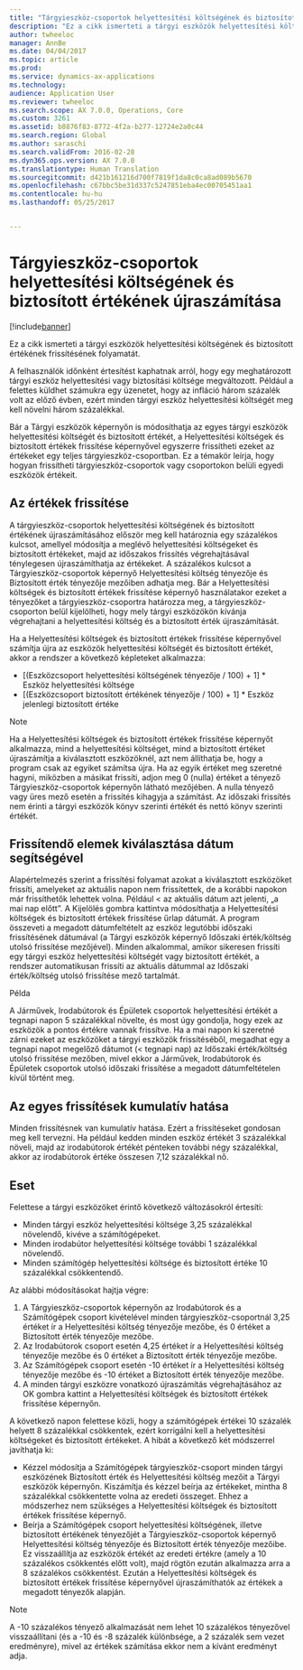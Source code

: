 ```yaml
---
title: "Tárgyieszköz-csoportok helyettesítési költségének és biztosított értékének újraszámítása"
description: "Ez a cikk ismerteti a tárgyi eszközök helyettesítési költségének és biztosított értékének frissítésének folyamatát."
author: twheeloc
manager: AnnBe
ms.date: 04/04/2017
ms.topic: article
ms.prod: 
ms.service: dynamics-ax-applications
ms.technology: 
audience: Application User
ms.reviewer: twheeloc
ms.search.scope: AX 7.0.0, Operations, Core
ms.custom: 3261
ms.assetid: b8876f83-8772-4f2a-b277-12724e2a0c44
ms.search.region: Global
ms.author: saraschi
ms.search.validFrom: 2016-02-28
ms.dyn365.ops.version: AX 7.0.0
ms.translationtype: Human Translation
ms.sourcegitcommit: d421b161216d700f7819f1da8c0ca8ad089b5670
ms.openlocfilehash: c67bbc5be31d337c5247851eba4ec00705451aa1
ms.contentlocale: hu-hu
ms.lasthandoff: 05/25/2017


---
```


# <a name="recalculate-replacement-costs-and-insured-values-for-fixed-asset-groups"></a>Tárgyieszköz-csoportok helyettesítési költségének és biztosított értékének újraszámítása

[!include[banner](../includes/banner.md)]


Ez a cikk ismerteti a tárgyi eszközök helyettesítési költségének és biztosított értékének frissítésének folyamatát.

A felhasználók időnként értesítést kaphatnak arról, hogy egy meghatározott tárgyi eszköz helyettesítési vagy biztosítási költsége megváltozott. Például a felettes küldhet számukra egy üzenetet, hogy az infláció három százalék volt az előző évben, ezért minden tárgyi eszköz helyettesítési költségét meg kell növelni három százalékkal. 

Bár a Tárgyi eszközök képernyőn is módosíthatja az egyes tárgyi eszközök helyettesítési költségét és biztosított értékét, a Helyettesítési költségek és biztosított értékek frissítése képernyővel egyszerre frissítheti ezeket az értékeket egy teljes tárgyieszköz-csoportban. Ez a témakör leírja, hogy hogyan frissítheti tárgyieszköz-csoportok vagy csoportokon belüli egyedi eszközök értékeit.

## <a name="how-values-are-updated"></a> Az értékek frissítése
A tárgyieszköz-csoportok helyettesítési költségének és biztosított értékének újraszámításához először meg kell határoznia egy százalékos kulcsot, amellyel módosítja a meglévő helyettesítési költségeket és biztosított értékeket, majd az időszakos frissítés végrehajtásával ténylegesen újraszámíthatja az értékeket. A százalékos kulcsot a Tárgyieszköz-csoportok képernyő Helyettesítési költség tényezője és Biztosított érték tényezője mezőiben adhatja meg. Bár a Helyettesítési költségek és biztosított értékek frissítése képernyő használatakor ezeket a tényezőket a tárgyieszköz-csoportra határozza meg, a tárgyieszköz-csoporton belül kijelölheti, hogy mely tárgyi eszközökön kívánja végrehajtani a helyettesítési költség és a biztosított érték újraszámítását. 

Ha a Helyettesítési költségek és biztosított értékek frissítése képernyővel számítja újra az eszközök helyettesítési költségét és biztosított értékét, akkor a rendszer a következő képleteket alkalmazza:

-   \[(Eszközcsoport helyettesítési költségének tényezője / 100) + 1\] \* Eszköz helyettesítési költsége
-   \[(Eszközcsoport biztosított értékének tényezője / 100) + 1\] \* Eszköz jelenlegi biztosított értéke

> [!NOTE] 
> Ha a Helyettesítési költségek és biztosított értékek frissítése képernyőt alkalmazza, mind a helyettesítési költséget, mind a biztosított értéket újraszámítja a kiválasztott eszközöknél, azt nem állíthatja be, hogy a program csak az egyiket számítsa újra. Ha az egyik értéket meg szeretné hagyni, miközben a másikat frissíti, adjon meg 0 (nulla) értéket a tényező Tárgyieszköz-csoportok képernyőn látható mezőjében. A nulla tényező vagy üres mező esetén a frissítés kihagyja a számítást. Az időszaki frissítés nem érinti a tárgyi eszközök könyv szerinti értékét és nettó könyv szerinti értékét. 

## <a name="how-to-use-a-date-to-select-which-items-to-update"></a> Frissítendő elemek kiválasztása dátum segítségével
Alapértelmezés szerint a frissítési folyamat azokat a kiválasztott eszközöket frissíti, amelyeket az aktuális napon nem frissítettek, de a korábbi napokon már frissíthetők lehettek volna. Például &lt; az aktuális dátum azt jelenti, „a mai nap előtt”. A Kijelölés gombra kattintva módosíthatja a Helyettesítési költségek és biztosított értékek frissítése űrlap dátumát. A program összeveti a megadott dátumfeltételt az eszköz legutóbbi időszaki frissítésének dátumával (a Tárgyi eszközök képernyő Időszaki érték/költség utolsó frissítése mezőjével). Minden alkalommal, amikor sikeresen frissíti egy tárgyi eszköz helyettesítési költségét vagy biztosított értékét, a rendszer automatikusan frissíti az aktuális dátummal az Időszaki érték/költség utolsó frissítése mező tartalmát. 

Példa 

A Járművek, Irodabútorok és Épületek csoportok helyettesítési értékét a tegnapi napon 5 százalékkal növelte, és most úgy gondolja, hogy ezek az eszközök a pontos értékre vannak frissítve. Ha a mai napon ki szeretné zárni ezeket az eszközöket a tárgyi eszközök frissítéséből, megadhat egy a tegnapi napot megelőző dátumot (&lt; tegnapi nap) az Időszaki érték/költség utolsó frissítése mezőben, mivel ekkor a Járművek, Irodabútorok és Épületek csoportok utolsó időszaki frissítése a megadott dátumfeltételen kívül történt meg.

## <a name="cumulative-effect-of-each-update"></a> Az egyes frissítések kumulatív hatása
Minden frissítésnek van kumulatív hatása. Ezért a frissítéseket gondosan meg kell tervezni. Ha például kedden minden eszköz értékét 3 százalékkal növeli, majd az irodabútorok értékét pénteken további négy százalékkal, akkor az irodabútorok értéke összesen 7,12 százalékkal nő.

## <a name="scenario"></a>Eset
Felettese a tárgyi eszközöket érintő következő változásokról értesíti:
-   Minden tárgyi eszköz helyettesítési költsége 3,25 százalékkal növelendő, kivéve a számítógépeket.
-   Minden irodabútor helyettesítési költsége további 1 százalékkal növelendő.
-   Minden számítógép helyettesítési költsége és biztosított értéke 10 százalékkal csökkentendő.

Az alábbi módosításokat hajtja végre:
1.  A Tárgyieszköz-csoportok képernyőn az Irodabútorok és a Számítógépek csoport kivételével minden tárgyieszköz-csoportnál 3,25 értéket ír a Helyettesítési költség tényezője mezőbe, és 0 értéket a Biztosított érték tényezője mezőbe.
2.  Az Irodabútorok csoport esetén 4,25 értéket ír a Helyettesítési költség tényezője mezőbe és 0 értéket a Biztosított érték tényezője mezőbe.
3.  Az Számítógépek csoport esetén -10 értéket ír a Helyettesítési költség tényezője mezőbe és -10 értéket a Biztosított érték tényezője mezőbe.
4.  A minden tárgyi eszközre vonatkozó újraszámítás végrehajtásához az OK gombra kattint a Helyettesítési költségek és biztosított értékek frissítése képernyőn.

A következő napon felettese közli, hogy a számítógépek értékei 10 százalék helyett 8 százalékkal csökkentek, ezért korrigálni kell a helyettesítési költségeket és biztosított értékeket. A hibát a következő két módszerrel javíthatja ki:
-   Kézzel módosítja a Számítógépek tárgyieszköz-csoport minden tárgyi eszközének Biztosított érték és Helyettesítési költség mezőit a Tárgyi eszközök képernyőn. Kiszámítja és kézzel beírja az értékeket, mintha 8 százalékkal csökkentette volna az eredeti összeget. Ehhez a módszerhez nem szükséges a Helyettesítési költségek és biztosított értékek frissítése képernyő.
-   Beírja a Számítógépek csoport helyettesítési költségének, illetve biztosított értékének tényezőjét a Tárgyieszköz-csoportok képernyő Helyettesítési költség tényezője és Biztosított érték tényezője mezőibe. Ez visszaállítja az eszközök értékét az eredeti értékre (amely a 10 százalékos csökkentés előtt volt), majd rögtön ezután alkalmazza arra a 8 százalékos csökkentést. Ezután a Helyettesítési költségek és biztosított értékek frissítése képernyővel újraszámíthatók az értékek a megadott tényezők alapján.

> [!NOTE]  
> A -10 százalékos tényező alkalmazását nem lehet 10 százalékos tényezővel visszaállítani (és a -10 és -8 százalék különbsége, a 2 százalék sem vezet eredményre), mivel az értékek számítása ekkor nem a kívánt eredményt adja. 






